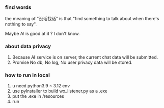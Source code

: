 ### find words
the meaning of "没话找话" is that "find something to talk about when there's nothing to say".

Maybe AI is good at it ? I don't know.

### about data privacy
1. Because AI service is on server, the current chat data will be submitted.
2. Promise No db, No log, No user privacy data will be stored.

### how to run in local
1. u need python3.9 ~ 3.12 env
2. use pyInstaller to build wx_listener.py as a .exe
3. put the .exe in /resources
4. run
